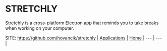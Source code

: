 # STRETCHLY

 Stretchly is a cross-platform Electron app that reminds
 you to take breaks when working on your computer.

 SITE: https://github.com/hovancik/stretchly
 | [Applications](https://portable-linux-apps.github.io/apps.html) | [Home](https://portable-linux-apps.github.io)
 | --- | --- |
